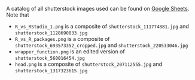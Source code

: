 A catalog of all shutterstock images used can be found on [Google Sheets](https://docs.google.com/spreadsheets/d/1gmapY82wFKvCuY9tSXi4UQeoEfswbhIR-3e4RGUuMKg/edit#gid=1673427429). Note that

* `R_vs_RStudio_1.png` is a composite of `shutterstock_111774881.jpg` and `shutterstock_1128690833.jpg`
* `R_vs_R_packages.png` is a composite of `shutterstock_693573352_cropped.jpg` and `shutterstock_220533046.jpg`
* `wrapper_function.png` is an edited version of `shutterstock_560016454.jpg`
* `head.png` is a composite of `shutterstock_207112555.jpg` and `shutterstock_1317323615.jpg`
